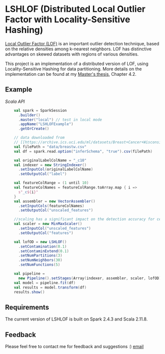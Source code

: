 # LSHLOF (Distributed Local Outlier Factor with Locality-Sensitive Hashing)
<a href="https://dl.acm.org/doi/abs/10.1145/342009.335388"> Local Outlier Factor (LOF)</a> is an important outlier detection technique, based on the relative densities among k-nearest neighbors. LOF has distinctive advantages on skewed datasets with regions of various densities. 

This project is an implementation of a distributed version of LOF, using Locality-Sensitive Hashing for data partitioning. More details on the implementation can be found at my <a href="https://ruor.uottawa.ca/handle/10393/39817"> Master's thesis</a>, Chapter 4.2. 

## Example

*Scala API*
```scala
    val spark = SparkSession
      .builder()
      .master("local") // test in local mode
      .appName("LSHLOFExample")
      .getOrCreate()

    // data downloaded from
    // [[https://archive.ics.uci.edu/ml/datasets/Breast+Cancer+Wisconsin+(Original)]]
    val filePath = "data/breastw.csv"
    val df = spark.read.option("inferSchema", "true").csv(filePath)

    val originalLabelColName = "_c10"
    val indexer = new StringIndexer()
      .setInputCol(originalLabelColName)
      .setOutputCol("label")

    val featureColRange = (1 until 10)
    val featureColNames = featureColRange.toArray.map { i =>
      s"_c${i}"
    }
    val assembler = new VectorAssembler()
      .setInputCols(featureColNames)
      .setOutputCol("unscaled_features")

    //scaling has a significant impact on the detection accuracy for certain datasets
    val scaler = new MinMaxScaler()
      .setInputCol("unscaled_features")
      .setOutputCol("features")

    val lofOD = new LSHLOF()
      .setContamination(0.1)
      .setContaminExtend(0.1)
      .setNumPartitions(3)
      .setNumNeighbors(30)
      .setNumFunctions(5)

    val pipeline =
      new Pipeline().setStages(Array(indexer, assembler, scaler, lofOD))
    val model = pipeline.fit(df)
    val results = model.transform(df)
    results.show()
```

## Requirements
The current version of LSHLOF is built on Spark 2.4.3 and Scala 2.11.8.

## Feedback
Please feel free to contact me for feedback and suggestions :)
<a href="zhenglining5@gmail.com">email</a>
